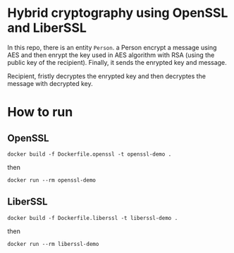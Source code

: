 # Hybrid cryptography using OpenSSL and LiberSSL

In this repo, there is an entity ```Person```. a Person encrypt a message using AES and then enrypt the key used in AES algorithm with RSA (using the public key of the recipient). Finally, it sends the enrypted key and message.

Recipient, fristly decryptes the enrypted key and then decryptes the message with decrypted key.

# How to run
## OpenSSL
```docker build -f Dockerfile.openssl -t openssl-demo .```

then

```docker run --rm openssl-demo```

## LiberSSL
```docker build -f Dockerfile.liberssl -t liberssl-demo .```

then

```docker run --rm liberssl-demo```
